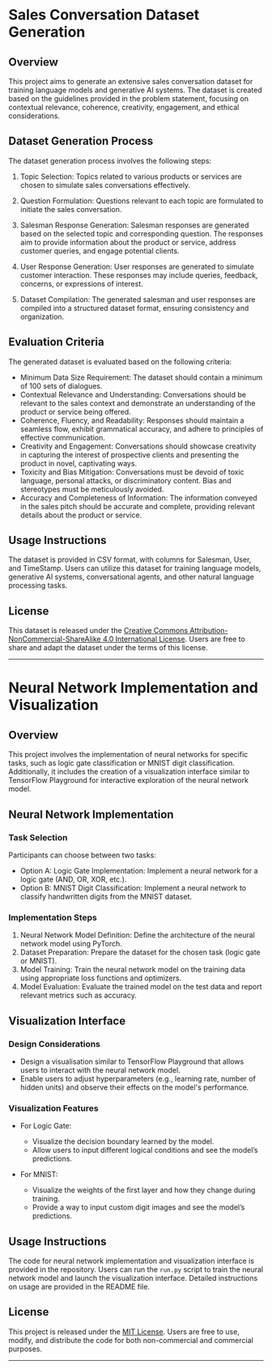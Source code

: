 

# Sales Conversation Dataset Generation

## Overview

This project aims to generate an extensive sales conversation dataset for training language models and generative AI systems. The dataset is created based on the guidelines provided in the problem statement, focusing on contextual relevance, coherence, creativity, engagement, and ethical considerations.

## Dataset Generation Process

The dataset generation process involves the following steps:

1. Topic Selection: Topics related to various products or services are chosen to simulate sales conversations effectively.

2. Question Formulation: Questions relevant to each topic are formulated to initiate the sales conversation.

3. Salesman Response Generation: Salesman responses are generated based on the selected topic and corresponding question. The responses aim to provide information about the product or service, address customer queries, and engage potential clients.

4. User Response Generation: User responses are generated to simulate customer interaction. These responses may include queries, feedback, concerns, or expressions of interest.

5. Dataset Compilation: The generated salesman and user responses are compiled into a structured dataset format, ensuring consistency and organization.

## Evaluation Criteria

The generated dataset is evaluated based on the following criteria:

- Minimum Data Size Requirement: The dataset should contain a minimum of 100 sets of dialogues.
- Contextual Relevance and Understanding: Conversations should be relevant to the sales context and demonstrate an understanding of the product or service being offered.
- Coherence, Fluency, and Readability: Responses should maintain a seamless flow, exhibit grammatical accuracy, and adhere to principles of effective communication.
- Creativity and Engagement: Conversations should showcase creativity in capturing the interest of prospective clients and presenting the product in novel, captivating ways.
- Toxicity and Bias Mitigation: Conversations must be devoid of toxic language, personal attacks, or discriminatory content. Bias and stereotypes must be meticulously avoided.
- Accuracy and Completeness of Information: The information conveyed in the sales pitch should be accurate and complete, providing relevant details about the product or service.

## Usage Instructions

The dataset is provided in CSV format, with columns for Salesman, User, and TimeStamp. Users can utilize this dataset for training language models, generative AI systems, conversational agents, and other natural language processing tasks.

## License

This dataset is released under the [Creative Commons Attribution-NonCommercial-ShareAlike 4.0 International License](https://creativecommons.org/licenses/by-nc-sa/4.0/legalcode). Users are free to share and adapt the dataset under the terms of this license.

---

# Neural Network Implementation and Visualization

## Overview

This project involves the implementation of neural networks for specific tasks, such as logic gate classification or MNIST digit classification. Additionally, it includes the creation of a visualization interface similar to TensorFlow Playground for interactive exploration of the neural network model.

## Neural Network Implementation

### Task Selection

Participants can choose between two tasks:
- Option A: Logic Gate Implementation: Implement a neural network for a logic gate (AND, OR, XOR, etc.).
- Option B: MNIST Digit Classification: Implement a neural network to classify handwritten digits from the MNIST dataset.

### Implementation Steps

1. Neural Network Model Definition: Define the architecture of the neural network model using PyTorch.
2. Dataset Preparation: Prepare the dataset for the chosen task (logic gate or MNIST).
3. Model Training: Train the neural network model on the training data using appropriate loss functions and optimizers.
4. Model Evaluation: Evaluate the trained model on the test data and report relevant metrics such as accuracy.

## Visualization Interface

### Design Considerations

- Design a visualisation similar to TensorFlow Playground that allows users to interact with the neural network model.
- Enable users to adjust hyperparameters (e.g., learning rate, number of hidden units) and observe their effects on the model's performance.

### Visualization Features

- For Logic Gate:
  - Visualize the decision boundary learned by the model.
  - Allow users to input different logical conditions and see the model’s predictions.

- For MNIST:
  - Visualize the weights of the first layer and how they change during training.
  - Provide a way to input custom digit images and see the model’s predictions.

## Usage Instructions

The code for neural network implementation and visualization interface is provided in the repository. Users can run the `run.py` script to train the neural network model and launch the visualization interface. Detailed instructions on usage are provided in the README file.

## License

This project is released under the [MIT License](https://opensource.org/licenses/MIT). Users are free to use, modify, and distribute the code for both non-commercial and commercial purposes.

---
